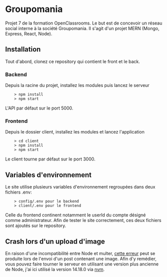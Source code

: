 # Groupomania

Projet 7 de la formation OpenClassrooms. Le but est de concevoir un réseau social interne à la société Groupomania. Il s'agit d'un projet MERN (Mongo, Express, React, Node).

## Installation

Tout d'abord, clonez ce repository qui contient le front et le back.

### Backend

Depuis la racine du projet, installez les modules puis lancez le serveur

        > npm install
        > npm start

L'API par défaut sur le port 5000.

### Frontend

Depuis le dossier client, installez les modules et lancez l'application

        > cd client
        > npm install
        > npm start

Le client tourne par défaut sur le port 3000.

## Variables d'environnement

Le site utilise plusieurs variables d'environnement regroupées dans deux fichiers .env:

        > config/.env pour le backend
        > client/.env pour le frontend

Celle du frontend continent notamment le userId du compte désigné comme administrateur. Afin de tester le site correctement, ces deux fichiers sont ajoutés sur le repository.

## Crash lors d'un upload d'image

En raison d'une incompatibilité entre Node et multer, [cette erreur](https://test-import.gitlabproservices.com/gkoltsov/node1/-/issues/38058) peut se produite lors de l'envoi d'un post contenant une image. Afin d'y remédier, vous pouvez faire tourner le serveur en utilisant une version plus ancienne de Node, j'ai ici utilisé la version 14.18.0 via [nvm](https://github.com/nvm-sh/nvm).
